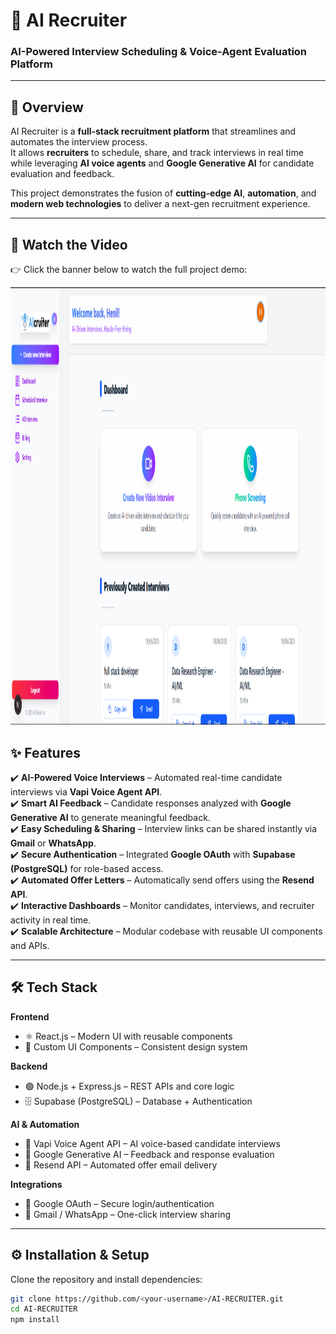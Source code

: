 # 🤖 AI Recruiter  
### AI-Powered Interview Scheduling & Voice-Agent Evaluation Platform  

---

## 📌 Overview  

AI Recruiter is a **full-stack recruitment platform** that streamlines and automates the interview process.  
It allows **recruiters** to schedule, share, and track interviews in real time while leveraging **AI voice agents** and **Google Generative AI** for candidate evaluation and feedback.  

This project demonstrates the fusion of **cutting-edge AI**, **automation**, and **modern web technologies** to deliver a next-gen recruitment experience.  

---

## 🎥 Watch the Video  

👉 Click the banner below to watch the full project demo:  

<p align="center">
  <a href="https://vimeo.com/1112065238" target="_blank">
    <img src="./public/Screenshot%202025-06-23%20010425.png" alt="Watch the video" height="700" width="800"/>
  </a>
</p>


## ✨ Features  

✔️ **AI-Powered Voice Interviews** – Automated real-time candidate interviews via **Vapi Voice Agent API**.  
✔️ **Smart AI Feedback** – Candidate responses analyzed with **Google Generative AI** to generate meaningful feedback.  
✔️ **Easy Scheduling & Sharing** – Interview links can be shared instantly via **Gmail** or **WhatsApp**.  
✔️ **Secure Authentication** – Integrated **Google OAuth** with **Supabase (PostgreSQL)** for role-based access.  
✔️ **Automated Offer Letters** – Automatically send offers using the **Resend API**.  
✔️ **Interactive Dashboards** – Monitor candidates, interviews, and recruiter activity in real time.  
✔️ **Scalable Architecture** – Modular codebase with reusable UI components and APIs.  

---

## 🛠️ Tech Stack  

**Frontend**  
- ⚛️ React.js – Modern UI with reusable components  
- 🎨 Custom UI Components – Consistent design system  

**Backend**  
- 🟢 Node.js + Express.js – REST APIs and core logic  
- 🗄️ Supabase (PostgreSQL) – Database + Authentication  

**AI & Automation**  
- 🤖 Vapi Voice Agent API – AI voice-based candidate interviews  
- 🧠 Google Generative AI – Feedback and response evaluation  
- 📧 Resend API – Automated offer email delivery  

**Integrations**  
- 🔑 Google OAuth – Secure login/authentication  
- 📲 Gmail / WhatsApp – One-click interview sharing  

---

## ⚙️ Installation & Setup  

Clone the repository and install dependencies:  

```bash
git clone https://github.com/<your-username>/AI-RECRUITER.git
cd AI-RECRUITER
npm install
